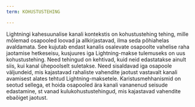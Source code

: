 ```yaml
---
term: KOHUSTUSTEHING

---
```

Lightningi kahesuunalise kanali kontekstis on kohustustehing tehing, mille mõlemad osapooled loovad ja allkirjastavad, ilma seda põhiahelas avaldamata. See kujutab endast kanalis osalevate osapoolte vahelise raha jaotamise hetkeseisu, kusjuures iga Lightning-makse tulemuseks on uus kohustustehing. Need tehingud on kehtivad, kuid neid edastatakse ainult siis, kui kanal ühepoolselt suletakse. Need sisaldavad iga osapoole väljundeid, mis kajastavad rahaliste vahendite jaotust vastavalt kanali avamisest alates tehtud Lightning-maksetele. Karistusmehhanismid on seotud sellega, et hoida osapooled ära kanali vananenud seisude edastamine, st vanad kulukohustustehingud, mis kajastavad vahendite ebaõiget jaotust.